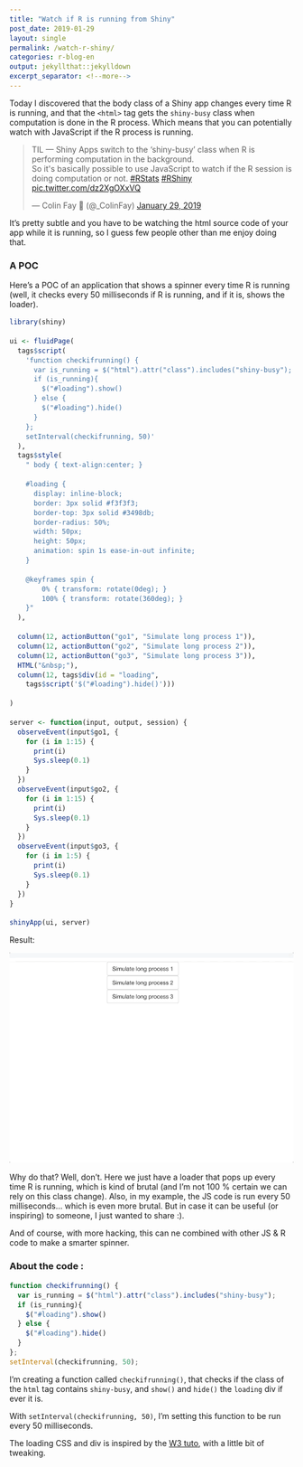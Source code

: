 ```yaml
---
title: "Watch if R is running from Shiny"
post_date: 2019-01-29
layout: single
permalink: /watch-r-shiny/
categories: r-blog-en
output: jekyllthat::jekylldown
excerpt_separator: <!--more-->
---
```


Today I discovered that the body class of a Shiny app changes every time
R is running, and that the `<html>` tag gets the `shiny-busy` class when
computation is done in the R process. Which means that you can
potentially watch with JavaScript if the R process is running.

<blockquote class="twitter-tweet">

<p lang="en" dir="ltr">

TIL — Shiny Apps switch to the ‘shiny-busy’ class when R is performing
computation in the background. <br>So it's basically possible to use
JavaScript to watch if the R session is doing computation or not.
<a href="https://twitter.com/hashtag/RStats?src=hash&amp;ref_src=twsrc%5Etfw">\#RStats</a>
<a href="https://twitter.com/hashtag/RShiny?src=hash&amp;ref_src=twsrc%5Etfw">\#RShiny</a>
<a href="https://t.co/dz2XgOXxVQ">pic.twitter.com/dz2XgOXxVQ</a>

</p>

— Colin Fay 🤘 (@\_ColinFay)
<a href="https://twitter.com/_ColinFay/status/1090289885108469760?ref_src=twsrc%5Etfw">January
29,
2019</a>

</blockquote>

<script async src="https://platform.twitter.com/widgets.js" charset="utf-8"></script>

It’s pretty subtle and you have to be watching the html source code of
your app while it is running, so I guess few people other than me enjoy
doing that.

### A POC

Here’s a POC of an application that shows a spinner every time R is
running (well, it checks every 50 milliseconds if R is running, and if
it is, shows the loader).

``` r
library(shiny)

ui <- fluidPage(
  tags$script(
    'function checkifrunning() {
      var is_running = $("html").attr("class").includes("shiny-busy");
      if (is_running){
        $("#loading").show()
      } else {
        $("#loading").hide()
      }
    }; 
    setInterval(checkifrunning, 50)'
  ), 
  tags$style(
    " body { text-align:center; }

    #loading {
      display: inline-block;
      border: 3px solid #f3f3f3; 
      border-top: 3px solid #3498db; 
      border-radius: 50%;
      width: 50px;
      height: 50px;
      animation: spin 1s ease-in-out infinite;
    }

    @keyframes spin {
        0% { transform: rotate(0deg); }
        100% { transform: rotate(360deg); }
    }"
  ),
  
  column(12, actionButton("go1", "Simulate long process 1")),
  column(12, actionButton("go2", "Simulate long process 2")),
  column(12, actionButton("go3", "Simulate long process 3")),
  HTML("&nbsp;"),
  column(12, tags$div(id = "loading",
    tags$script('$("#loading").hide()')))
  
)

server <- function(input, output, session) {
  observeEvent(input$go1, {
    for (i in 1:15) {
      print(i)
      Sys.sleep(0.1)
    }
  })
  observeEvent(input$go2, {
    for (i in 1:15) {
      print(i)
      Sys.sleep(0.1)
    }
  })
  observeEvent(input$go3, {
    for (i in 1:5) {
      print(i)
      Sys.sleep(0.1)
    }
  })
}

shinyApp(ui, server)
```

Result:

![](../assets/img/shinyspin.gif)

Why do that? Well, don’t. Here we just have a loader that pops up every
time R is running, which is kind of brutal (and I’m not 100 % certain we
can rely on this class change). Also, in my example, the JS code is run
every 50 milliseconds… which is even more brutal. But in case it can be
useful (or inspiring) to someone, I just wanted to share :).

And of course, with more hacking, this can ne combined with other JS & R
code to make a smarter spinner.

### About the code :

``` javascript
function checkifrunning() {
  var is_running = $("html").attr("class").includes("shiny-busy");
  if (is_running){
    $("#loading").show()
  } else {
    $("#loading").hide()
  }
}; 
setInterval(checkifrunning, 50);
```

I’m creating a function called `checkifrunning()`, that checks if the
class of the `html` tag contains `shiny-busy`, and `show()` and `hide()`
the `loading` div if ever it is.

With `setInterval(checkifrunning, 50)`, I’m setting this function to be
run every 50 milliseconds.

The loading CSS and div is inspired by the [W3
tuto](https://www.w3schools.com/howto/howto_css_loader.asp), with a
little bit of tweaking.
